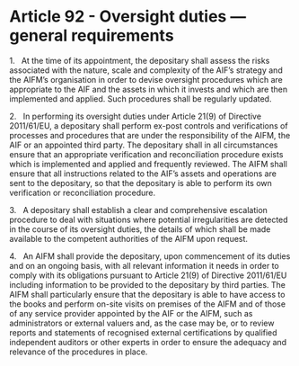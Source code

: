 # Article 92 - Oversight duties — general requirements


1.   At the time of its appointment, the depositary shall assess the risks associated with the nature, scale and complexity of the AIF’s strategy and the AIFM’s organisation in order to devise oversight procedures which are appropriate to the AIF and the assets in which it invests and which are then implemented and applied. Such procedures shall be regularly updated.

2.   In performing its oversight duties under Article 21(9) of Directive 2011/61/EU, a depositary shall perform ex-post controls and verifications of processes and procedures that are under the responsibility of the AIFM, the AIF or an appointed third party. The depositary shall in all circumstances ensure that an appropriate verification and reconciliation procedure exists which is implemented and applied and frequently reviewed. The AIFM shall ensure that all instructions related to the AIF’s assets and operations are sent to the depositary, so that the depositary is able to perform its own verification or reconciliation procedure.

3.   A depositary shall establish a clear and comprehensive escalation procedure to deal with situations where potential irregularities are detected in the course of its oversight duties, the details of which shall be made available to the competent authorities of the AIFM upon request.

4.   An AIFM shall provide the depositary, upon commencement of its duties and on an ongoing basis, with all relevant information it needs in order to comply with its obligations pursuant to Article 21(9) of Directive 2011/61/EU including information to be provided to the depositary by third parties. The AIFM shall particularly ensure that the depositary is able to have access to the books and perform on-site visits on premises of the AIFM and of those of any service provider appointed by the AIF or the AIFM, such as administrators or external valuers and, as the case may be, or to review reports and statements of recognised external certifications by qualified independent auditors or other experts in order to ensure the adequacy and relevance of the procedures in place.
